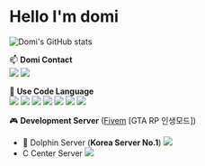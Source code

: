 # Hello I'm **domi**

<!--
**qazplm5602/qazplm5602** is a ✨ _special_ ✨ repository because its `README.md` (this file) appears on your GitHub profile.

Here are some ideas to get you started:

- 🔭 I’m currently working on ...
- 🌱 I’m currently learning ...
- 👯 I’m looking to collaborate on ...
- 🤔 I’m looking for help with ...
- 💬 Ask me about ...
- 📫 How to reach me: ...
- 😄 Pronouns: ...
- ⚡ Fun fact: ...
-->

![Domi's GitHub stats](https://github-readme-stats.vercel.app/api?username=qazplm5602&show_icons=true&theme=blue-green)

📫 **Domi Contact** </br>
<a href="http://domi.kr/" target="_blank"><img src="https://img.shields.io/badge/domiSite-ABF200?style=flat-square&logo=HomeAdvisor&logoColor=000"/></a>
<img src="https://img.shields.io/badge/%EB%8F%84%EB%AF%B8%235555-5865F2?style=flat-square&logo=Discord&logoColor=FFF"/>

🔧 **Use Code Language** </br>
<img src="https://img.shields.io/badge/Lua-2C2D72?style=flat-square&logo=Lua&logoColor=white"/>
<img src="https://img.shields.io/badge/HTML-E34F26?style=flat-square&logo=HTML5&logoColor=white"/>
<img src="https://img.shields.io/badge/CSS-1572B6?style=flat-square&logo=CSS3&logoColor=white"/>
<img src="https://img.shields.io/badge/JavaScript-F7DF1E?style=flat-square&logo=JavaScript&logoColor=black"/>
<img src="https://img.shields.io/badge/Node.js-339933?style=flat-square&logo=Node.js&logoColor=white"/>
<img src="https://img.shields.io/badge/MySQL-4479A1?style=flat-square&logo=MySQL&logoColor=white"/>
<img src="https://img.shields.io/badge/PHP-777BB4?style=flat-square&logo=php&logoColor=white"/>

🎮 **Development Server** ([Fivem](https://fivem.net/) [GTA RP 인생모드]) </br>
- 🐬 Dolphin Server (__**Korea Server No.1**__) <a href="https://discord.gg/dolp" target="_blank"><img src="https://img.shields.io/badge/Dolphin Discord-5865F2?style=flat-square&logo=Discord&logoColor=FFF"/></a>
- C Center Server <a href="https://discord.gg/cen" target="_blank"><img src="https://img.shields.io/badge/Center Discord-5865F2?style=flat-square&logo=Discord&logoColor=FFF"/></a>

